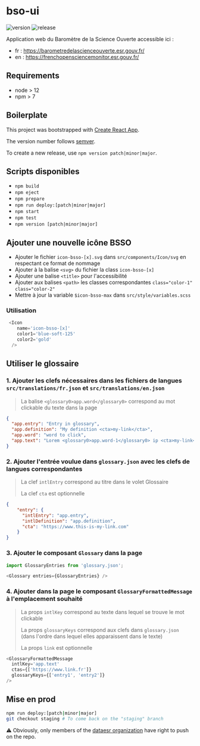# bso-ui

![version](https://img.shields.io/github/package-json/v/dataesr/bso-ui)
![release](https://github.com/dataesr/bso-ui/actions/workflows/production.yml/badge.svg)

Application web du Baromètre de la Science Ouverte accessible ici : 
* fr : https://barometredelascienceouverte.esr.gouv.fr/
* en : https://frenchopensciencemonitor.esr.gouv.fr/

## Requirements

* node > 12
* npm > 7

## Boilerplate

This project was bootstrapped with [Create React App](https://github.com/facebook/create-react-app).

The version number follows [semver](https://semver.org/).

To create a new release, use `npm version patch|minor|major`.

## Scripts disponibles

* `npm build`
* `npm eject`
* `npm prepare`
* `npm run deploy:[patch|minor|major]`
* `npm start`
* `npm test`
* `npm version [patch|minor|major]`

## Ajouter une nouvelle icône BSSO

* Ajouter le fichier `icon-bsso-[x].svg` dans `src/components/Icon/svg` en respectant ce format de nommage
* Ajouter à la balise `<svg>` du fichier la class `icon-bsso-[x]`
* Ajouter une balise `<title>` pour l'accessibilité
* Ajouter aux balises `<path>` les classes correspondantes `class="color-1"` `class="color-2"`
* Mettre à jour la variable `$icon-bsso-max` dans `src/style/variables.scss`

### Utilisation 
```js
 <Icon
    name='icon-bsso-[x]'
    color1='blue-soft-125'
    color2='gold'
  />
```

## Utiliser le glossaire

### 1. Ajouter les clefs nécessaires dans les fichiers de langues `src/translations/fr.json` et `src/translations/en.json`

>  La balise `<glossary0>app.word</glossary0>` correspond au mot clickable du texte dans la page

```json
{
  "app.entry": "Entry in glossary",
  "app.definition": "My definition <cta>my-link</cta>",
  "app.word": "word to click",
  "app.text": "Lorem <glossary0>app.word-1</glossary0> ip <cta>my-link</cta> sum <glossary1>app.word-2</glossary1>."
}
```

### 2. Ajouter l'entrée voulue dans `glossary.json` avec les clefs de langues correspondantes

> La clef `intlEntry` correspond au titre dans le volet Glossaire
>
> La clef `cta` est optionnelle

```json
{
    "entry": {
      "intlEntry": "app.entry",
      "intlDefinition": "app.definition",
      "cta": "https://www.this-is-my-link.com"
    }
}
```


### 3. Ajouter le composant `Glossary` dans la page

```js
import GlossaryEntries from 'glossary.json';

<Glossary entries={GlossaryEntries} />
```

### 4. Ajouter dans la page le composant `GlossaryFormattedMessage` à l'emplacement souhaité

> La props `intlKey` correspond au texte dans lequel se trouve le mot clickable
>
> La props `glossaryKeys` correspond aux clefs dans `glossary.json` (dans l'ordre dans lequel elles apparaissent dans le texte)
>
> La props `link` est optionnelle

```js
<GlossaryFormattedMessage
  intlKey='app.text'
  ctas={['https://www.link.fr']}
  glossaryKeys={['entry1', 'entry2']}
/>
```

## Mise en prod


```sh
npm run deploy:[patch|minor|major]
git checkout staging # To come back on the "staging" branch
```

:warning: Obviously, only members of the [dataesr organization](https://github.com/dataesr/) have right to push on the repo.